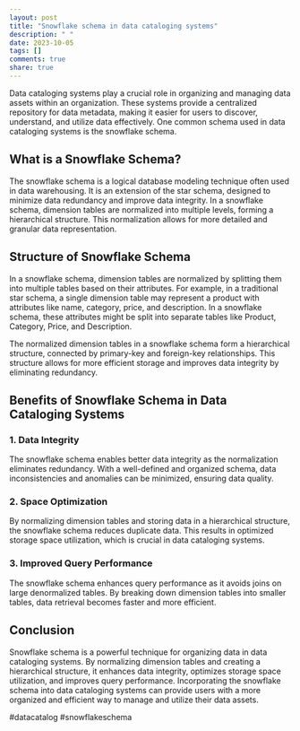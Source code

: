 ```yaml
---
layout: post
title: "Snowflake schema in data cataloging systems"
description: " "
date: 2023-10-05
tags: []
comments: true
share: true
---
```


Data cataloging systems play a crucial role in organizing and managing data assets within an organization. These systems provide a centralized repository for data metadata, making it easier for users to discover, understand, and utilize data effectively. One common schema used in data cataloging systems is the snowflake schema.

## What is a Snowflake Schema?

The snowflake schema is a logical database modeling technique often used in data warehousing. It is an extension of the star schema, designed to minimize data redundancy and improve data integrity. In a snowflake schema, dimension tables are normalized into multiple levels, forming a hierarchical structure. This normalization allows for more detailed and granular data representation.

## Structure of Snowflake Schema

In a snowflake schema, dimension tables are normalized by splitting them into multiple tables based on their attributes. For example, in a traditional star schema, a single dimension table may represent a product with attributes like name, category, price, and description. In a snowflake schema, these attributes might be split into separate tables like Product, Category, Price, and Description.

The normalized dimension tables in a snowflake schema form a hierarchical structure, connected by primary-key and foreign-key relationships. This structure allows for more efficient storage and improves data integrity by eliminating redundancy.

## Benefits of Snowflake Schema in Data Cataloging Systems

### 1. Data Integrity

The snowflake schema enables better data integrity as the normalization eliminates redundancy. With a well-defined and organized schema, data inconsistencies and anomalies can be minimized, ensuring data quality.

### 2. Space Optimization

By normalizing dimension tables and storing data in a hierarchical structure, the snowflake schema reduces duplicate data. This results in optimized storage space utilization, which is crucial in data cataloging systems.

### 3. Improved Query Performance

The snowflake schema enhances query performance as it avoids joins on large denormalized tables. By breaking down dimension tables into smaller tables, data retrieval becomes faster and more efficient.

## Conclusion

Snowflake schema is a powerful technique for organizing data in data cataloging systems. By normalizing dimension tables and creating a hierarchical structure, it enhances data integrity, optimizes storage space utilization, and improves query performance. Incorporating the snowflake schema into data cataloging systems can provide users with a more organized and efficient way to manage and utilize their data assets.

#datacatalog #snowflakeschema